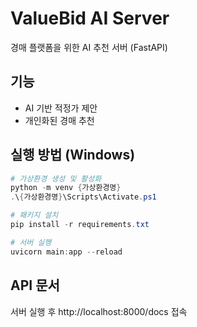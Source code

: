 # ValueBid AI Server

경매 플랫폼을 위한 AI 추천 서버 (FastAPI)

## 기능
- AI 기반 적정가 제안
- 개인화된 경매 추천

## 실행 방법 (Windows)
```powershell
# 가상환경 생성 및 활성화
python -m venv {가상환경명}
.\{가상환경명}\Scripts\Activate.ps1

# 패키지 설치
pip install -r requirements.txt

# 서버 실행
uvicorn main:app --reload
```

## API 문서
서버 실행 후 http://localhost:8000/docs 접속